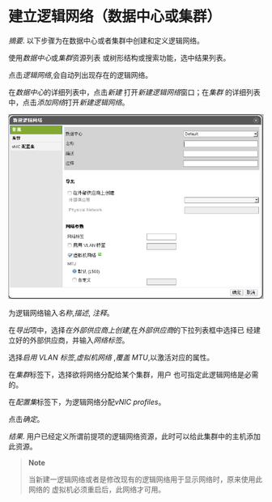 # 建立逻辑网络（数据中心或集群）

*摘要*.
以下步骤为在数据中心或者集群中创建和定义逻辑网络。

使用*数据中心*或*集群*资源列表 或树形结构或搜索功能，选中结果列表。

点击*逻辑网络*,会自动列出现存在的逻辑网络。

在*数据中心*的详细列表中，点击*新建* 打开*新建逻辑网络*窗口；在*集群*
的详细列表中，点击*添加网络*打开*新建逻辑网络*。

![负载均衡策略设置](../images/EayunOS_Create_New_Logic_Network.png)

为逻辑网络输入*名称*,*描述*, *注释*。

在*导出*项中，选择*在外部供应商上创建*,在*外部供应商*的下拉列表框中选择已
经建立好的外部供应商，并输入*网络标签*。

选择*启用 VLAN 标签*,*虚拟机网络* ,*覆盖 MTU*,以激活对应的属性。

在*集群*标签下，选择欲将网络分配给某个集群，用户
也可指定此逻辑网络是必需的。
 
在*配置集*标签下，为逻辑网络分配*vNIC profiles*。

点击*确定*。

*结果*.
用户已经定义所谓前提项的逻辑网络资源，此时可以给此集群中的主机添加此资源。

> **Note**
>
> 当新建一逻辑网络或者是修改现有的逻辑网络用于显示网络时，原来使用此网络的
> 虚拟机必须重启后，此网络才可用。
